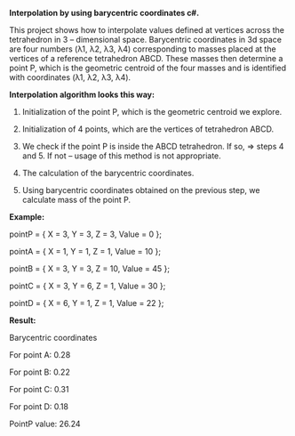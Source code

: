 <b>Interpolation by using barycentric coordinates c#.</b>

This project shows how to interpolate values defined at vertices across the tetrahedron in 3 – dimensional space. 
Barycentric coordinates in 3d space are four numbers (λ1, λ2, λ3, λ4) corresponding to masses placed at the vertices of a reference tetrahedron ABCD. 
These masses then determine a point P, which is the geometric centroid of the four masses and is identified with coordinates (λ1, λ2, λ3, λ4). 


<b>Interpolation algorithm looks this way:</b>

1)	Initialization of the point P, which is the geometric centroid we explore.

2)	Initialization of 4 points, which are the vertices of tetrahedron ABCD. 

3)	We check if the point P is inside the ABCD tetrahedron. 
If so, => steps 4 and 5. If not – usage of this method is not appropriate. 

4)	The calculation of the barycentric coordinates.

5)	Using barycentric coordinates obtained on the previous step, we calculate mass of the point P. 


<b>Example:</b>

pointP = { X = 3, Y = 3, Z = 3, Value = 0 }; 

pointA = { X = 1, Y = 1, Z = 1, Value = 10 };

pointB = { X = 3, Y = 3, Z = 10, Value = 45 };

pointC = { X = 3, Y = 6, Z = 1, Value = 30 };

pointD = { X = 6, Y = 1, Z = 1, Value = 22 };

<b>Result:</b> 

Barycentric coordinates

For point A: 0.28

For point B: 0.22

For point C: 0.31

For point D: 0.18

PointP value: 26.24
